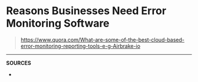 # Reasons Businesses Need Error Monitoring Software

> https://www.quora.com/What-are-some-of-the-best-cloud-based-error-monitoring-reporting-tools-e-g-Airbrake-io

---

__SOURCES__

- 